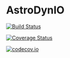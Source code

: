 # AstroDynIO

[![Build Status](https://travis-ci.org/JuliaAstrodynamics/AstroDynIO.jl.svg?branch=master)](https://travis-ci.org/JuliaAstrodynamics/AstroDynIO.jl)

[![Coverage Status](https://coveralls.io/repos/JuliaAstrodynamics/AstroDynIO.jl/badge.svg?branch=master&service=github)](https://coveralls.io/github/JuliaAstrodynamics/AstroDynIO.jl?branch=master)

[![codecov.io](http://codecov.io/github/JuliaAstrodynamics/AstroDynIO.jl/coverage.svg?branch=master)](http://codecov.io/github/JuliaAstrodynamics/AstroDynIO.jl?branch=master)
